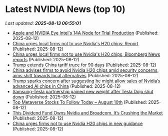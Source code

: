 # Latest NVIDIA News (top 10)
_Last updated: **2025-08-13 06:55:01**_

- [Apple and NVIDIA Eye Intel's 14A Node for Trial Production](https://www.techpowerup.com/339837/apple-and-nvidia-eye-intels-14a-node-for-trial-production) (Published: 2025-08-12)
- [China urges local firms not to use Nvidia's H20 chips: Report](https://www.channelnewsasia.com/business/china-urges-local-firms-not-use-nvidias-h20-chips-report-5290066) (Published: 2025-08-12)
- [China urges local firms not to use Nvidia's H20 chips, Bloomberg News reports](https://www.channelnewsasia.com/business/china-urges-local-firms-not-use-nvidias-h20-chips-bloomberg-news-reports-5290066) (Published: 2025-08-12)
- [Trump extends China tariff truce for 90 days](https://www.irishtimes.com/business/economy/2025/08/12/trump-extends-china-truce-for-90-days-averting-tariff-hike/) (Published: 2025-08-12)
- [China advises firms to avoid Nvidia H20 chips amid security concerns, aims shift towards local alternatives](https://www.livemint.com/companies/china-advises-firms-to-avoid-nvidia-h20-chips-amid-security-concerns-aims-shift-towards-local-alternatives-11754976729348.html) (Published: 2025-08-12)
- [Trump sparks concern after suggesting he might allow sales of Nvidia’s advanced AI chips in China](https://biztoc.com/x/69f2ce1b906cec87) (Published: 2025-08-12)
- [Samsung-Tesla partnership gained new weight after Tesla Dojo shut down](https://www.thehindubusinessline.com/info-tech/samsung-tesla-partnership-gained-new-weight-after-tesla-dojo-shut-down/article69923023.ece) (Published: 2025-08-12)
- [Top Metaverse Stocks To Follow Today – August 10th](https://www.etfdailynews.com/2025/08/12/top-metaverse-stocks-to-follow-today-august-10th/) (Published: 2025-08-12)
- [This Dividend Fund Owns Nvidia and Broadcom. It’s Crushing the Market](https://biztoc.com/x/6c57192ffc3b87c5) (Published: 2025-08-12)
- [China urges firms not to use Nvidia H20 chips in new guidance](https://economictimes.indiatimes.com/tech/technology/china-urges-firms-not-to-use-nvidia-h20-chips-in-new-guidance/articleshow/123251172.cms) (Published: 2025-08-12)
